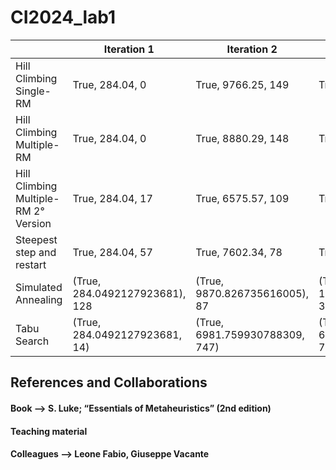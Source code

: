 # CI2024_lab1


|   | Iteration 1                     | Iteration 2                       | Iteration 3                       | Iteration 4                           | Iteration 5                           | Iteration 6                           |
|--------------------------|----------------------------------|-----------------------------------|-----------------------------------|---------------------------------------|---------------------------------------|---------------------------------------|
| Hill Climbing Single-RM   | True, 284.04, 0                 | True, 9766.25, 149                  | True, 3658931, 149            | True, 247426117.35 149                      |  True, 530360334.97, 149                  |       True, 828537604.17, 149                              |
| Hill Climbing Multiple-RM |  True, 284.04, 0             |     True, 8880.29, 148             |   True 3377215.60, 149               |    True, 245165050.98,149             |      True, 523419196.31, 149               |         True, 821135011.78, 149                             |
| Hill Climbing Multiple-RM 2° Version | True, 284.04, 17         |     True, 6575.57, 109           |  True, 136876.49, 109           | True, 2307796.53, 123     |     True, 2204474.99, 140                  |   True, 2272769.72, 93                                  |
| Steepest step and restart |   True, 284.04, 57        |    True, 7602.34, 78        |      True, 137227.08, 74       |      False, 2287662.118, 78           |     True, 2371263.10, 77           |       True, 22725225.80, 77                               |
| Simulated Annealing       |   (True, 284.0492127923681), 128       |   (True, 9870.826735616005), 87        |  (True, 187745.13241784036), 39           |  (True, 2795211.1386786164), 116  |   (True, 3228757.8237813585), 49             |    (True, 2526261.0014885273), 41                  |
|Tabu Search|(True, 284.0492127923681, 14)  |  (True, 6981.759930788309, 747)| (True, 6981.759930788309, 747)|(True, 2202607.1389447413, 400) |(True, 2359428.8305811384, 555) | (True, 2269879.9613361233, 313) |


  





## References and Collaborations
#### Book --> S. Luke; “Essentials of Metaheuristics” (2nd edition)
#### Teaching material
#### Colleagues --> Leone Fabio, Giuseppe Vacante